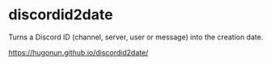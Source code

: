 # discordid2date
Turns a Discord ID (channel, server, user or message) into the creation date.

https://hugonun.github.io/discordid2date/
